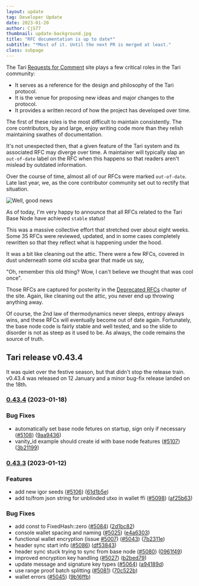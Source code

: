 ```yaml
---
layout: update
tag: Developer Update
date: 2023-01-20
author: CjS77
thumbnail: update-background.jpg
title: "RFC documentation is up to date*"
subtitle: "*Most of it. Until the next PR is merged at least."
class: subpage
---
```


The Tari [Requests for Comment](https://rfc.tari.com) site plays a few critical roles in the Tari community:

* It serves as a reference for the design and philosophy of the Tari protocol.
* It is the venue for proposing new ideas and major changes to the protocol.
* It provides a written record of how the project has developed over time.

The first of these roles is the most difficult to maintain consistently. The core contributors, by and large, enjoy 
writing code more than they relish maintaining swathes of documentation.

It's not unexpected then, that a given feature of the Tari system and its associated RFC may diverge over time. A 
maintainer will typically slap an `out-of-date` label on the RFC when this happens so that readers aren't mislead by 
outdated information.

Over the course of time, almost all of our RFCs were marked `out-of-date`. Late last year, we, as the core 
contributor community set out to rectify that situation.

![Well, good news](/assets/img/posts/good_news.png)

As of today, I'm very happy to announce that all RFCs related to the Tari Base Node have achieved `stable` status!

This was a massive collective effort that stretched over about eight weeks. 
Some 35 RFCs were reviewed, updated, and in some cases completely rewritten so 
that they reflect what is happening under the hood. 

It was a bit like cleaning out the attic. There were a few RFCs, covered in dust underneath some old scuba gear that 
made us say, 

"Oh, remember this old thing? Wow, I can't believe we thought that was cool once". 

Those RFCs are captured 
for posterity in the [Deprecated RFCs](https://rfc.tari.com/deprecated.html) chapter of the site. Again, like 
cleaning out the attic, you never end up throwing anything away.

Of course, the 2nd law of thermodynamics never sleeps, entropy always wins, and these RFCs will eventually become 
out of date again. Fortunately, the base node code is fairly stable and well tested, and so the slide to disorder is 
not as steep as it used to be. As always, the code remains the source of truth.

## Tari release v0.43.4

It was quiet over the festive season, but that didn't stop the release train. v0.43.4 was released on 12 January 
 and a minor bug-fix release landed on the 18th.

### [0.43.4](https://github.com/tari-project/tari/compare/v0.43.3...v0.43.4) (2023-01-18)

### Bug Fixes

* automatically set base node fetures on startup, sign only if necessary ([#5108](https://github.com/tari-project/tari/issues/5108)) ([9aa9436](https://github.com/tari-project/tari/commit/9aa9436e945f6db59b34ad9c29a973fdc6515eda))
* vanity_id example should create id with base node features ([#5107](https://github.com/tari-project/tari/issues/5107)) ([3b21199](https://github.com/tari-project/tari/commit/3b21199dcf4639a7ca5cff727bcb49927b624842))

### [0.43.3](https://github.com/tari-project/tari/compare/v0.43.2...v0.43.3) (2023-01-12)

### Features

* add new igor seeds ([#5106](https://github.com/tari-project/tari/issues/5106)) ([61d1b5e](https://github.com/tari-project/tari/commit/61d1b5e80039c4908b6c0207939c22af2fa3e939))
* add to/from json string for unblinded utxo in wallet ffi ([#5098](https://github.com/tari-project/tari/issues/5098)) ([af25b63](https://github.com/tari-project/tari/commit/af25b63d2909af3cdb025532784bdba118d9f876))


### Bug Fixes

* add const to FixedHash::zero ([#5084](https://github.com/tari-project/tari/issues/5084)) ([2d1bc82](https://github.com/tari-project/tari/commit/2d1bc823274e351b2b413a640bc71aa4d5d6c798))
* console wallet spacing and naming ([#5025](https://github.com/tari-project/tari/issues/5025)) ([e4a6303](https://github.com/tari-project/tari/commit/e4a63033febd01e5b0d4c6dfc9a0b387bb58a5b1))
* functional wallet encryption (issue [#5007](https://github.com/tari-project/tari/issues/5007)) ([#5043](https://github.com/tari-project/tari/issues/5043)) ([7b2311e](https://github.com/tari-project/tari/commit/7b2311e40e2619109dcb4572d9d86d3f4463324e))
* header sync start info ([#5086](https://github.com/tari-project/tari/issues/5086)) ([df53843](https://github.com/tari-project/tari/commit/df53843d4e129fbc1e551f0f1d3560bbc28aed86))
* header sync stuck trying to sync from base node  ([#5080](https://github.com/tari-project/tari/issues/5080)) ([0961f49](https://github.com/tari-project/tari/commit/0961f497ebd9e8478313b88738a2c5bde4608eb3))
* improved encryption key handling ([#5027](https://github.com/tari-project/tari/issues/5027)) ([b2bed79](https://github.com/tari-project/tari/commit/b2bed79a744592b99c0f01a957750f12f787072e))
* update message and signature key types  ([#5064](https://github.com/tari-project/tari/issues/5064)) ([a94189d](https://github.com/tari-project/tari/commit/a94189d3f5500ddc3222aada0bc30c014f2b7e7a))
* use range proof batch splitting  ([#5081](https://github.com/tari-project/tari/issues/5081)) ([70c522b](https://github.com/tari-project/tari/commit/70c522b400d9406855a0b65d78c09e916ccfa274))
* wallet errors ([#5045](https://github.com/tari-project/tari/issues/5045)) ([9b16ffb](https://github.com/tari-project/tari/commit/9b16ffb9925d07f3adeab1f1fd6f4163e493a3c7))

